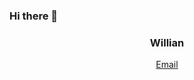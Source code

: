 ### Hi there 👋

<h3 align="center">Willian</h3>
<p align="center">
  <a href="mailto:willianmazzorana@hotmail.com">Email</a>
 </p>

<!--
**WillianMz/WillianMz** is a ✨ _special_ ✨ repository because its `README.md` (this file) appears on your GitHub profile.

Here are some ideas to get you started:

- 🔭 I’m currently working on ...
- 🌱 I’m currently learning ...
- 👯 I’m looking to collaborate on ...
- 🤔 I’m looking for help with ...
- 💬 Ask me about ...
- 📫 How to reach me: ...
- 😄 Pronouns: ...
- ⚡ Fun fact: ...
-->
